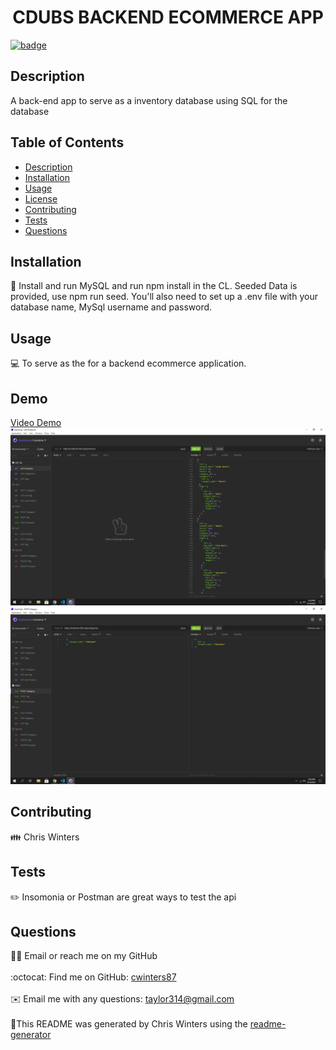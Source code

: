 
  <h1 align="center">CDUBS BACKEND ECOMMERCE APP</h1>
  
[![badge](https://img.shields.io/badge/License-MIT-yellow.svg)](https://opensource.org/licenses/MIT)<br />
## Description
A back-end app to serve as a inventory database using SQL for the database
## Table of Contents
- [Description](#description)
- [Installation](#installation)
- [Usage](#usage)
- [License](#license)
- [Contributing](#contributing)
- [Tests](#tests)
- [Questions](#questions)
## Installation
💾 Install and run MySQL and run npm install in the CL. Seeded Data is provided, use npm run seed. You'll also need to set up a .env file with your database name, MySql username and password.
## Usage
💻 To serve as the for a backend ecommerce application.
## Demo
[Video Demo](https://drive.google.com/file/d/10xbV2_wNqcV5vv47qC1lYpfoCrjA2BYB/view?usp=sharing)
![ecommerce](./img/ecommerce.png)
![ecommerce2](./img/ecommerce2.png)

## Contributing
👪 Chris Winters
## Tests
✏️ Insomonia or Postman are great ways to test the api
## Questions
🙋‍♂️ Email or reach me on my GitHub <br />
<br />
:octocat: Find me on GitHub: [cwinters87](https://github.com/cwinters87)<br />
<br />
✉️ Email me with any questions: taylor314@gmail.com<br /><br />
🌟This README was generated by Chris Winters using the [readme-generator](https://github.com/cwinters87/readme-generator)
